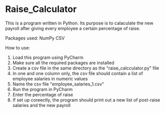 # Raise_Calculator

This is a program written in Python.
Its purpose is to calaculate the new payroll after giving every employee a certain percentage of raise.

Packages used:
NumPy
CSV

How to use:
1. Load this program using PyCharm
2. Make sure all the required packages are installed
3. Create a csv file in the same directory as the "raise_calcculator.py" file
4. In one and one column only, the csv file should contain a list of employee salaries in numeric values
5. Name the csv file "employee_salaries_1.csv"
6. Run the program in PyCharm
7. Enter the percentage of raise
8. If set up coreectly, the program should print out a new list of post-raise salaries and the new payroll
